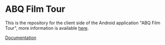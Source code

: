 # ABQ Film Tour

This is the repository for the client side of the Android application "ABQ Film Tour", more information is available [here](https://abqfilmtour.github.io/).

[Documentation](https://abqfilmtour.github.io/ABQFilmTour/app/docs/api/index.html)
